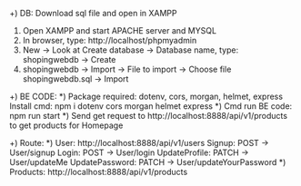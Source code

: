 +) DB: Download sql file and open in XAMPP
  1) Open XAMPP and start APACHE server and MYSQL
  2) In browser, type: http://localhost/phpmyadmin
  3) New -> Look at Create database -> Database name, type: shopingwebdb -> Create
  4) shopingwebdb -> Import -> File to import -> Choose file shopingwebdb.sql -> Import

+) BE CODE:
  *) Package required: dotenv, cors, morgan, helmet, express
     Install cmd: npm i dotenv cors morgan helmet express
  *) Cmd run BE code: npm run start
  *) Send get request to http://localhost:8888/api/v1/products to get products for Homepage   

+) Route:
  *) User: http://localhost:8888/api/v1/users
     Signup: POST -> User/signup
     Login:  POST -> User/login
     UpdateProfile: PATCH -> User/updateMe
     UpdatePassword: PATCH -> User/updateYourPassword
  *) Products: http://localhost:8888/api/v1/products
